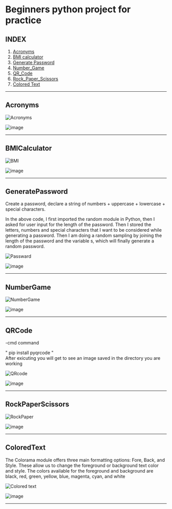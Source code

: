 # Beginners python project for practice

## INDEX

1. [Acronyms](#Acronyms)
2. [BMI calculator](#BMICalculator)
3. [Generate Password](#GeneratePassword)
4. [Number_Game](NumberGame)
5. [QR_Code](QRCode)
6. [Rock_Paper_Scissors](Rock_PaperScissors)
7. [Colored Text](ColoredText)



---

## Acronyms

![Acronyms](https://user-images.githubusercontent.com/88243315/132951062-04250f6a-4841-4cb0-9b56-d746d67d7252.png)


![image](https://user-images.githubusercontent.com/88243315/132951009-16ccedc9-b8cc-41d2-8c97-d86063bc41b3.png)

<hr>

 ## BMICalculator
 
 ![BMI](https://user-images.githubusercontent.com/88243315/132950403-85ee61a2-b0a5-4809-8cf2-8b8f88a7c359.png)


![image](https://user-images.githubusercontent.com/88243315/132950451-6193bf32-cda5-4dab-8aa3-c376db57edf1.png)

***

## GeneratePassword 

Create a password, declare a string of numbers + uppercase + lowercase + special characters.

In the above code, I first imported the random module in Python, then I asked for user input for the length of the password. Then I stored the letters, numbers and special characters that I want to be considered while generating a password. Then I am doing a random sampling by joining the length of the password and the variable s, which will finally generate a random password.

![Passward](https://user-images.githubusercontent.com/88243315/132949094-19603fbb-52a7-470e-8d0e-e0e3742eef09.png)

![image](https://user-images.githubusercontent.com/88243315/132949112-cbe016ee-8701-451d-9b7c-e92e11115a35.png)


***

## NumberGame

![NumberGame](https://user-images.githubusercontent.com/88243315/132951243-3f50fefe-d9a4-439c-b262-8953f547a401.png)


![image](https://user-images.githubusercontent.com/88243315/132951239-965ecc90-be5e-4bfe-b583-268049195eff.png)


***

## QRCode

-cmd command

" pip install pyqrcode "  
After exicuting you will get to see an image saved in the directory you are working  

![QRcode](https://user-images.githubusercontent.com/88243315/132949171-c256f6bb-ec8e-4101-bd9a-3461925d9641.png)

![image](https://user-images.githubusercontent.com/88243315/132949197-aeee9979-4e64-4c86-b178-0bf49783541d.png)

***

## RockPaperScissors 

![RockPaper](https://user-images.githubusercontent.com/88243315/132951373-b4c6308d-f7f6-42a3-b5d9-3bf45d960468.png)

![image](https://user-images.githubusercontent.com/88243315/132951395-51c575d7-4ad0-471b-99ac-88740764286f.png)

  
***

## ColoredText

The Colorama module offers three main formatting options: Fore, Back, and Style. These allow us to change the foreground or background text color and style. The colors available for the foreground and background are black, red, green, yellow, blue, magenta, cyan, and white

![Colored text](https://user-images.githubusercontent.com/88243315/132997001-d1566e9e-6ea7-4d2f-a49a-4b41195b131f.png)

![image](https://user-images.githubusercontent.com/88243315/132997027-8f7eb762-cbb9-4061-9a0a-6dcc7d69431f.png)

***
